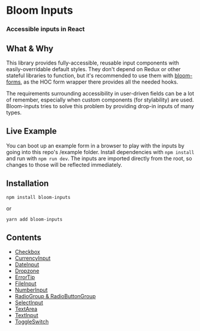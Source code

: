 # Bloom Inputs
### Accessible inputs in React

## What & Why
This library provides fully-accessible, reusable input components with easily-overridable default styles. They don't depend on Redux or other stateful libraries to function, but it's recommended to use them with [bloom-forms](https://github.com/vineyard-bloom/bloom-inputs), as the HOC form wrapper there provides all the needed hooks.

The requirements surrounding accessibility in user-driven fields can be a lot of remember, especially when custom components (for stylability) are used. Bloom-inputs tries to solve this problem by providing drop-in inputs of many types.

## Live Example
You can boot up an example form in a browser to play with the inputs by going into this repo's /example folder.
Install dependencies with `npm install` and run with `npm run dev`. The inputs are imported directly from the root, so changes to those will be reflected immediately.

## Installation
`npm install bloom-inputs`

or

`yarn add bloom-inputs`

## Contents
- [Checkbox](https://github.com/vineyard-bloom/bloom-inputs/blob/master/docs/checkbox.md)
- [CurrencyInput](https://github.com/vineyard-bloom/bloom-inputs/blob/master/docs/currency-input.md)
- [DateInput](https://github.com/vineyard-bloom/bloom-inputs/blob/master/docs/date-input.md)
- [Dropzone](https://github.com/vineyard-bloom/bloom-inputs/blob/master/docs/dropzone.md)
- [ErrorTip](https://github.com/vineyard-bloom/bloom-inputs/blob/master/docs/error-tip.md)
- [FileInput](https://github.com/vineyard-bloom/bloom-inputs/blob/master/docs/file-input.md)
- [NumberInput](https://github.com/vineyard-bloom/bloom-inputs/blob/master/docs/number-input.md)
- [RadioGroup & RadioButtonGroup](https://github.com/vineyard-bloom/bloom-inputs/blob/master/docs/radio-group-and-radio-button-group.md)
- [SelectInput](https://github.com/vineyard-bloom/bloom-inputs/blob/master/docs/select-input.md)
- [TextArea](https://github.com/vineyard-bloom/bloom-inputs/blob/master/docs/text-area.md)
- [TextInput](https://github.com/vineyard-bloom/bloom-inputs/blob/master/docs/text-input.md)
- [ToggleSwitch](https://github.com/vineyard-bloom/bloom-inputs/blob/master/docs/toggle-switch.md)
